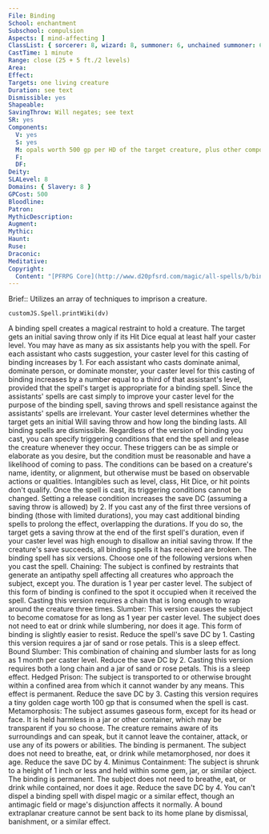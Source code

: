 ```yaml
---
File: Binding
School: enchantment
Subschool: compulsion
Aspects: [ mind-affecting ]
ClassList: { sorcerer: 8, wizard: 8, summoner: 6, unchained summoner: 6, psychic: 8 }
CastTime: 1 minute
Range: close (25 + 5 ft./2 levels)
Area: 
Effect: 
Targets: one living creature
Duration: see text
Dismissible: yes
Shapeable: 
SavingThrow: Will negates; see text
SR: yes
Components:
  V: yes
  S: yes
  M: opals worth 500 gp per HD of the target creature, plus other components as specified below
  F: 
  DF: 
Deity: 
SLALevel: 8
Domains: { Slavery: 8 }
GPCost: 500
Bloodline: 
Patron: 
MythicDescription: 
Augment: 
Mythic: 
Haunt: 
Ruse: 
Draconic: 
Meditative: 
Copyright:
  Content: "[PFRPG Core](http://www.d20pfsrd.com/magic/all-spells/b/binding)"
---
```

Brief:: Utilizes an array of techniques to imprison a creature.

```dataviewjs
customJS.Spell.printWiki(dv)
```

A binding spell creates a magical restraint to hold a creature. The target gets an initial saving throw only if its Hit Dice equal at least half your caster level. You may have as many as six assistants help you with the spell. For each assistant who casts suggestion, your caster level for this casting of binding increases by 1. For each assistant who casts dominate animal, dominate person, or dominate monster, your caster level for this casting of binding increases by a number equal to a third of that assistant's level, provided that the spell's target is appropriate for a binding spell. Since the assistants' spells are cast simply to improve your caster level for the purpose of the binding spell, saving throws and spell resistance against the assistants' spells are irrelevant. Your caster level determines whether the target gets an initial Will saving throw and how long the binding lasts. All binding spells are dismissible. Regardless of the version of binding you cast, you can specify triggering conditions that end the spell and release the creature whenever they occur. These triggers can be as simple or elaborate as you desire, but the condition must be reasonable and have a likelihood of coming to pass. The conditions can be based on a creature's name, identity, or alignment, but otherwise must be based on observable actions or qualities. Intangibles such as level, class, Hit Dice, or hit points don't qualify. Once the spell is cast, its triggering conditions cannot be changed. Setting a release condition increases the save DC (assuming a saving throw is allowed) by 2. If you cast any of the first three versions of binding (those with limited durations), you may cast additional binding spells to prolong the effect, overlapping the durations. If you do so, the target gets a saving throw at the end of the first spell's duration, even if your caster level was high enough to disallow an initial saving throw. If the creature's save succeeds, all binding spells it has received are broken. The binding spell has six versions. Choose one of the following versions when you cast the spell. Chaining: The subject is confined by restraints that generate an antipathy spell affecting all creatures who approach the subject, except you. The duration is 1 year per caster level. The subject of this form of binding is confined to the spot it occupied when it received the spell. Casting this version requires a chain that is long enough to wrap around the creature three times. Slumber: This version causes the subject to become comatose for as long as 1 year per caster level. The subject does not need to eat or drink while slumbering, nor does it age. This form of binding is slightly easier to resist. Reduce the spell's save DC by 1. Casting this version requires a jar of sand or rose petals. This is a sleep effect. Bound Slumber: This combination of chaining and slumber lasts for as long as 1 month per caster level. Reduce the save DC by 2. Casting this version requires both a long chain and a jar of sand or rose petals. This is a sleep effect. Hedged Prison: The subject is transported to or otherwise brought within a confined area from which it cannot wander by any means. This effect is permanent. Reduce the save DC by 3. Casting this version requires a tiny golden cage worth 100 gp that is consumed when the spell is cast. Metamorphosis: The subject assumes gaseous form, except for its head or face. It is held harmless in a jar or other container, which may be transparent if you so choose. The creature remains aware of its surroundings and can speak, but it cannot leave the container, attack, or use any of its powers or abilities. The binding is permanent. The subject does not need to breathe, eat, or drink while metamorphosed, nor does it age. Reduce the save DC by 4. Minimus Containment: The subject is shrunk to a height of 1 inch or less and held within some gem, jar, or similar object. The binding is permanent. The subject does not need to breathe, eat, or drink while contained, nor does it age. Reduce the save DC by 4. You can't dispel a binding spell with dispel magic or a similar effect, though an antimagic field or mage's disjunction affects it normally. A bound extraplanar creature cannot be sent back to its home plane by dismissal, banishment, or a similar effect.
